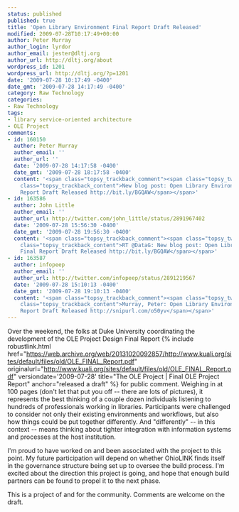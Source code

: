 ```yaml
---
status: published
published: true
title: 'Open Library Environment Final Report Draft Released'
modified: 2009-07-28T10:17:49+00:00
author: Peter Murray
author_login: lyrdor
author_email: jester@dltj.org
author_url: http://dltj.org/about
wordpress_id: 1201
wordpress_url: http://dltj.org/?p=1201
date: '2009-07-28 10:17:49 -0400'
date_gmt: '2009-07-28 14:17:49 -0400'
category: Raw Technology
categories:
- Raw Technology
tags:
- library service-oriented architecture
- OLE Project
comments:
- id: 160150
  author: Peter Murray
  author_email: ''
  author_url: ''
  date: '2009-07-28 14:17:58 -0400'
  date_gmt: '2009-07-28 18:17:58 -0400'
  content: '<span class="topsy_trackback_comment"><span class="topsy_twitter_username"><span
    class="topsy_trackback_content">New blog post: Open Library Environment Final
    Report Draft Released http://bit.ly/BGQAW</span></span>'
- id: 163586
  author: John Little
  author_email: ''
  author_url: http://twitter.com/john_little/status/2891967402
  date: '2009-07-28 15:56:30 -0400'
  date_gmt: '2009-07-28 19:56:30 -0400'
  content: '<span class="topsy_trackback_comment"><span class="topsy_twitter_username"><span
    class="topsy_trackback_content">RT @DataG: New blog post: Open Library Environment
    Final Report Draft Released http://bit.ly/BGQAW</span></span>'
- id: 163587
  author: infopeep
  author_email: ''
  author_url: http://twitter.com/infopeep/status/2891219567
  date: '2009-07-28 15:10:13 -0400'
  date_gmt: '2009-07-28 19:10:13 -0400'
  content: '<span class="topsy_trackback_comment"><span class="topsy_twitter_username"><span
    class="topsy_trackback_content">Murray, Peter: Open Library Environment Final
    Report Draft Released http://snipurl.com/o50yv</span></span>'
---
```

Over the weekend, the folks at Duke University coordinating the development of the OLE Project Design Final Report {% include robustlink.html href="https://web.archive.org/web/20131020092857/http://www.kuali.org/sites/default/files/old/OLE_FINAL_Report.pdf" originalurl="http://www.kuali.org/sites/default/files/old/OLE_FINAL_Report.pdf" versiondate='2009-07-28' title="The OLE Project | Final OLE Project Report" anchor="released a draft" %} for public comment.  Weighing in at 100 pages (don't let that put you off -- there are lots of pictures), it represents the best thinking of a couple dozen individuals listening to hundreds of professionals working in libraries.  Participants were challenged to consider not only their existing environments and workflows, but also how things could be put together differently.  And "differently" -- in this context -- means thinking about  tighter integration with information systems and processes at the host institution.

I'm proud to have worked on and been associated with the project to this point.  My future participation will depend on whether OhioLINK finds itself in the governance structure being set up to oversee the build process.  I'm excited about the direction this project is going, and hope that enough build partners can be found to propel it to the next phase.

This is a project of and for the community.  Comments are welcome on the draft.


